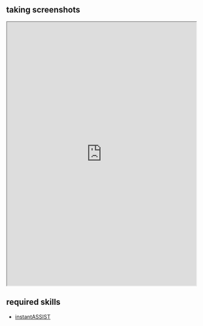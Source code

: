 ## taking screenshots   

<div align="center">
    <iframe width="100%" height="700px" src="https://www.youtube.com/embed/I2iQW_VqfAc" frameborder="10" allow="accelerometer; autoplay; encrypted-media; gyroscope; picture-in-picture" allowfullscreen></iframe>
</div>

## required skills

<ul class="actions">
    <li><a href="https://instantos.github.io/instantos.github.io/youtube/assist" class="button special icon fa-youtube">instantASSIST</a></li>
</ul>
